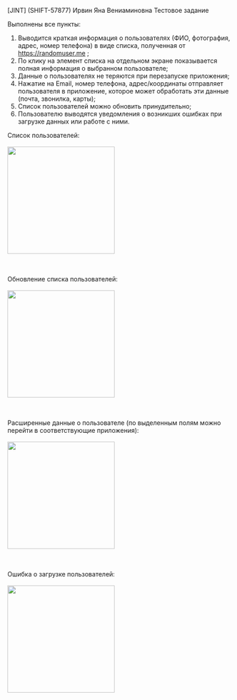 [JINT] (SHIFT-57877) Ирвин Яна Вениаминовна
Тестовое задание

Выполнены все пункты:
1. Выводится краткая информация о пользователях (ФИО, фотография, адрес, номер
телефона) в виде списка, полученная от https://randomuser.me ;
2. По клику на элемент списка на отдельном экране показывается полная информация о
выбранном пользователе;
3. Данные о пользователях не теряются при перезапуске приложения;
4. Нажатие на Email, номер телефона, адрес/координаты отправляет пользователя в
приложение, которое может обработать эти данные (почта, звонилка, карты);
5. Список пользователей можно обновить принудительно;
6. Пользователю выводятся уведомления о возникших ошибках при загрузке данных или
работе с ними.

Список пользователей:
<br />
<br />
  <img src="https://github.com/ianairvin/RandomUser/assets/80224528/4ba252a4-93dc-44ff-a6b6-6bb77c20bff3" width="240x108">
  <br />
<br />
<br />

Обновление списка пользователей:
<br />
<br />
  <img src="https://github.com/ianairvin/RandomUser/assets/80224528/bdfd1aa2-a8aa-4043-adaf-88dad67f37de" width="240x108">
  <br />
<br />
<br />

Расширенные данные о пользователе (по выделенным полям можно перейти в соответствующие приложения):
<br />
<br />
  <img src="https://github.com/ianairvin/RandomUser/assets/80224528/75977620-d143-468f-8622-01649bad52ee" width="240x108">
  <br />
<br />
<br />

Ошибка о загрузке пользователей: 
<br />
<br />
  <img src="https://github.com/ianairvin/RandomUser/assets/80224528/2cf84c4a-b58d-4f14-9765-b9c5146d4c45" width="240x108">
  <br />
<br />
<br />


